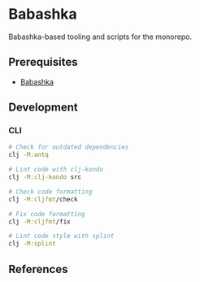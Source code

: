 # Babashka

Babashka-based tooling and scripts for the monorepo.

## Prerequisites

- [Babashka][babashka]

## Development

### CLI

```sh
# Check for outdated dependencies
clj -M:antq

# Lint code with clj-kondo
clj -M:clj-kondo src

# Check code formatting
clj -M:cljfmt/check

# Fix code formatting
clj -M:cljfmt/fix

# Lint code style with splint
clj -M:splint
```

## References

[babashka]: https://github.com/babashka/babashka#installation
